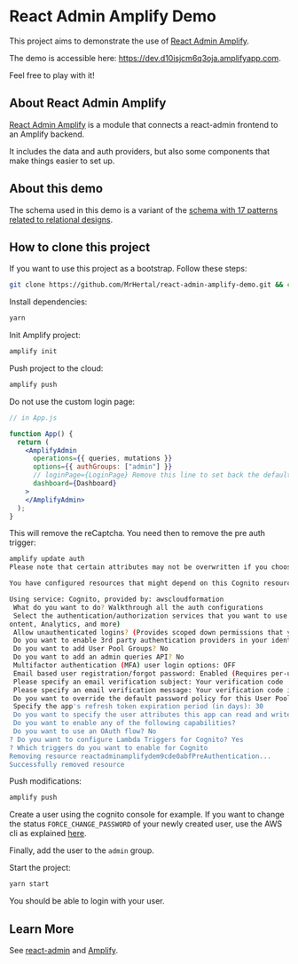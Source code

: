 # React Admin Amplify Demo

This project aims to demonstrate the use of [React Admin Amplify](https://github.com/MrHertal/react-admin-amplify).

The demo is accessible here: <https://dev.d10isjcm6q3oja.amplifyapp.com>.

Feel free to play with it!

## About React Admin Amplify

[React Admin Amplify](https://github.com/MrHertal/react-admin-amplify) is a module that connects a react-admin frontend to an Amplify backend.

It includes the data and auth providers, but also some components that make things easier to set up.

## About this demo

The schema used in this demo is a variant of the [schema with 17 patterns related to relational designs](https://docs.amplify.aws/cli/graphql-transformer/dataaccess).

## How to clone this project

If you want to use this project as a bootstrap. Follow these steps:

```sh
git clone https://github.com/MrHertal/react-admin-amplify-demo.git && cd react-admin-amplify-demo
```

Install dependencies:

```sh
yarn
```

Init Amplify project:

```sh
amplify init
```

Push project to the cloud:

```sh
amplify push
```

Do not use the custom login page:

```jsx
// in App.js

function App() {
  return (
    <AmplifyAdmin
      operations={{ queries, mutations }}
      options={{ authGroups: ["admin"] }}
      // loginPage={LoginPage} Remove this line to set back the default login page
      dashboard={Dashboard}
    >
    </AmplifyAdmin>
  );
}
```

This will remove the reCaptcha. You need then to remove the pre auth trigger:

```sh
amplify update auth
Please note that certain attributes may not be overwritten if you choose to use defaults settings.

You have configured resources that might depend on this Cognito resource.  Updating this Cognito resource could have unintended side effects.

Using service: Cognito, provided by: awscloudformation
 What do you want to do? Walkthrough all the auth configurations
 Select the authentication/authorization services that you want to use: User Sign-Up, Sign-In, connected with AWS IAM controls (Enables per-user Storage features for images or other c
ontent, Analytics, and more)
 Allow unauthenticated logins? (Provides scoped down permissions that you can control via AWS IAM) Yes
 Do you want to enable 3rd party authentication providers in your identity pool? No
 Do you want to add User Pool Groups? No
 Do you want to add an admin queries API? No
 Multifactor authentication (MFA) user login options: OFF
 Email based user registration/forgot password: Enabled (Requires per-user email entry at registration)
 Please specify an email verification subject: Your verification code
 Please specify an email verification message: Your verification code is {####}
 Do you want to override the default password policy for this User Pool? No
 Specify the app's refresh token expiration period (in days): 30
 Do you want to specify the user attributes this app can read and write? No
 Do you want to enable any of the following capabilities?
 Do you want to use an OAuth flow? No
? Do you want to configure Lambda Triggers for Cognito? Yes
? Which triggers do you want to enable for Cognito
Removing resource reactadminamplifydem9cde0abfPreAuthentication...
Successfully removed resource
```

Push modifications:

```sh
amplify push
```

Create a user using the cognito console for example. If you want to change the status `FORCE_CHANGE_PASSWORD` of your newly created user, use the AWS cli as explained [here](https://stackoverflow.com/a/56948249/4140356).

Finally, add the user to the `admin` group.

Start the project:

```sh
yarn start
```

You should be able to login with your user.

## Learn More

See [react-admin](https://marmelab.com/react-admin/Readme.html) and [Amplify](https://docs.amplify.aws).
